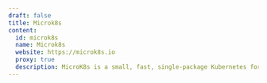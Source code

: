 ```yaml
---
draft: false
title: Microk8s
content:
  id: microk8s
  name: Microk8s
  website: https://microk8s.io
  proxy: true
  description: MicroK8s is a small, fast, single-package Kubernetes for developers, IoT and edge
---
```

